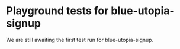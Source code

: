 # Playground tests for blue-utopia-signup
We are still awaiting the first test run for blue-utopia-signup.
